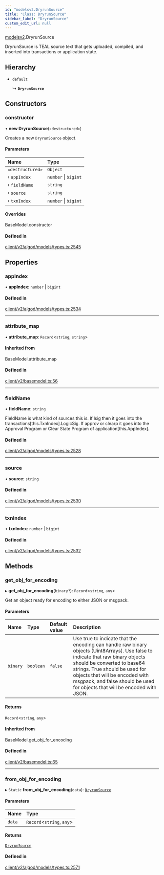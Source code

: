 ```yaml
---
id: "modelsv2.DryrunSource"
title: "Class: DryrunSource"
sidebar_label: "DryrunSource"
custom_edit_url: null
---
```


[modelsv2](../namespaces/modelsv2.md).DryrunSource

DryrunSource is TEAL source text that gets uploaded, compiled, and inserted into
transactions or application state.

## Hierarchy

- `default`

  ↳ **`DryrunSource`**

## Constructors

### constructor

• **new DryrunSource**(`«destructured»`)

Creates a new `DryrunSource` object.

#### Parameters

| Name | Type |
| :------ | :------ |
| `«destructured»` | `Object` |
| › `appIndex` | `number` \| `bigint` |
| › `fieldName` | `string` |
| › `source` | `string` |
| › `txnIndex` | `number` \| `bigint` |

#### Overrides

BaseModel.constructor

#### Defined in

[client/v2/algod/models/types.ts:2545](https://github.com/joe-p/js-algorand-sdk/blob/6a3021f/src/client/v2/algod/models/types.ts#L2545)

## Properties

### appIndex

• **appIndex**: `number` \| `bigint`

#### Defined in

[client/v2/algod/models/types.ts:2534](https://github.com/joe-p/js-algorand-sdk/blob/6a3021f/src/client/v2/algod/models/types.ts#L2534)

___

### attribute\_map

• **attribute\_map**: `Record`<`string`, `string`\>

#### Inherited from

BaseModel.attribute\_map

#### Defined in

[client/v2/basemodel.ts:56](https://github.com/joe-p/js-algorand-sdk/blob/6a3021f/src/client/v2/basemodel.ts#L56)

___

### fieldName

• **fieldName**: `string`

FieldName is what kind of sources this is. If lsig then it goes into the
transactions[this.TxnIndex].LogicSig. If approv or clearp it goes into the
Approval Program or Clear State Program of application[this.AppIndex].

#### Defined in

[client/v2/algod/models/types.ts:2528](https://github.com/joe-p/js-algorand-sdk/blob/6a3021f/src/client/v2/algod/models/types.ts#L2528)

___

### source

• **source**: `string`

#### Defined in

[client/v2/algod/models/types.ts:2530](https://github.com/joe-p/js-algorand-sdk/blob/6a3021f/src/client/v2/algod/models/types.ts#L2530)

___

### txnIndex

• **txnIndex**: `number` \| `bigint`

#### Defined in

[client/v2/algod/models/types.ts:2532](https://github.com/joe-p/js-algorand-sdk/blob/6a3021f/src/client/v2/algod/models/types.ts#L2532)

## Methods

### get\_obj\_for\_encoding

▸ **get_obj_for_encoding**(`binary?`): `Record`<`string`, `any`\>

Get an object ready for encoding to either JSON or msgpack.

#### Parameters

| Name | Type | Default value | Description |
| :------ | :------ | :------ | :------ |
| `binary` | `boolean` | `false` | Use true to indicate that the encoding can handle raw binary objects (Uint8Arrays). Use false to indicate that raw binary objects should be converted to base64 strings. True should be used for objects that will be encoded with msgpack, and false should be used for objects that will be encoded with JSON. |

#### Returns

`Record`<`string`, `any`\>

#### Inherited from

BaseModel.get\_obj\_for\_encoding

#### Defined in

[client/v2/basemodel.ts:65](https://github.com/joe-p/js-algorand-sdk/blob/6a3021f/src/client/v2/basemodel.ts#L65)

___

### from\_obj\_for\_encoding

▸ `Static` **from_obj_for_encoding**(`data`): [`DryrunSource`](modelsv2.DryrunSource.md)

#### Parameters

| Name | Type |
| :------ | :------ |
| `data` | `Record`<`string`, `any`\> |

#### Returns

[`DryrunSource`](modelsv2.DryrunSource.md)

#### Defined in

[client/v2/algod/models/types.ts:2571](https://github.com/joe-p/js-algorand-sdk/blob/6a3021f/src/client/v2/algod/models/types.ts#L2571)
